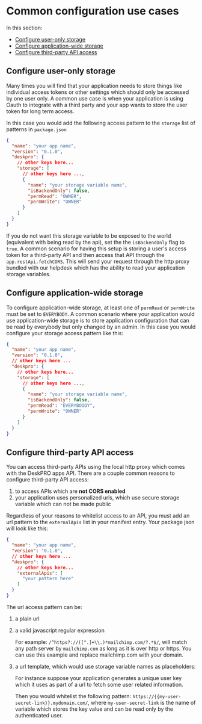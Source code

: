 # Common configuration use cases

In this section:

- [Configure user-only storage](#configure-user-only-storage)
- [Configure application-wide storage](#configure-application-wide-storage)
- [Configure third-party API access](#configure-third-party-api-access)


## Configure user-only storage

Many times you will find that your application needs to store things like individual access tokens or other settings which should only
be accessed by one user only. A common use case is when your application is using Oauth to integrate with a third party and your app wants to store the user token for long term access.
  
In this case you would add the following access pattern to the `storage` list of patterns in `package.json`
  
```json
{
  "name": "your app name",
  "version": "0.1.0",
  "deskpro": {
    // other keys here...
    "storage": [
      // other keys here ...,
      {
        "name": "your storage variable name",
        "isBackendOnly": false,
        "permRead": "OWNER",
        "permWrite": "OWNER"
      }
    ]
  }
}
```
If you do not want this storage variable to be exposed to the world (equivalent with being read by the api), set the 
the `isBackendOnly` flag to `true`. A common scenario for having this setup is storing a user's access token for a third-party API and then access that API
through the `app.restApi.fetchCORS`. This will send your request through the http proxy bundled with our helpdesk which has the ability to read your application storage variables.


## Configure application-wide storage
  
To configure application-wide storage, at least one of `permRead` or `permWrite` must be set to `EVERYBODY`. A common scenario where your application would use
application-wide storage is to store application configuration that can be read by everybody but only changed by an admin. In this case you would configure your 
storage access pattern like this:

```json
{
  "name": "your app name",
  "version": "0.1.0",
  // other keys here ...
  "deskpro": {
    // other keys here...
    "storage": [
      // other keys here ...,
      {
        "name": "your storage variable name",
        "isBackendOnly": false,
        "permRead": "EVERYBOODY",
        "permWrite": "OWNER"
      }
    ]
  }
}
```

## Configure third-party API access

You can access third-party APIs using the local http proxy which comes with the DeskPRO apps API. There are a couple common reasons to configure third-party API access:
 
1. to access APIs which are **not CORS enabled**
2. your application uses personalized urls, which use secure storage variable which can not be made public

Regardless of your reasons to whitelist access to an API, you must add an url pattern to the `externalApis` list in your manifest entry. Your package json will look like this: 

```json
{
  "name": "your app name",
  "version": "0.1.0",
  // other keys here ...
  "deskpro": {
    // other keys here...
    "externalApis": [
      "your pattern here"
    ]
  }
}
```

The url access pattern can be:

1. a plain url

2. a valid javascript regular expression

    For example: `/^https?://([^.]+\\.)*mailchimp.com/?.*$/`, will match any path server by `mailchimp.com` as long as it is over http or https. You can use this example and replace mailchimp.com with your domain.
    
3. a url template, which would use storage variable names as placeholders:
    
    For instance suppose your application generates a unique user key which it uses as part of a url to fetch some user related information. 
    
    Then you would whitelist the following pattern: `https://{{my-user-secret-link}}.mydomain.com/`, where `my-user-secret-link` is the name of variable which stores the key value and can be read only by the authenticated user. 